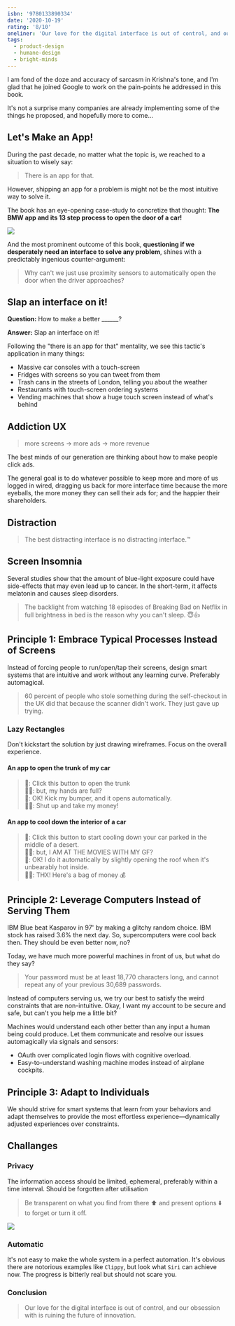 ```yaml
---
isbn: '9780133890334'
date: '2020-10-19'
rating: '8/10'
oneliner: 'Our love for the digital interface is out of control, and our obsession with is ruining the future of innovation.'
tags:
  - product-design
  - humane-design
  - bright-minds
---
```


I am fond of the doze and accuracy of sarcasm in Krishna's tone, and I'm glad that he joined Google to work on the pain-points he addressed in this book.

It's not a surprise many companies are already implementing some of the things he proposed, and hopefully more to come...

## Let's Make an App!

During the past decade, no matter what the topic is, we reached to a situation to wisely say:

> There is an app for that.

However, shipping an app for a problem is might not be the most intuitive way to solve it.

The book has an eye-opening case-study to concretize that thought: **The BMW app and its 13 step process to open the door of a car!**

![](/images/the-best-interface-is-no-interface/01.jpg)

And the most prominent outcome of this book, **questioning if we desperately need an interface to solve any problem**, shines with a predictably ingenious counter-argument:

> Why can't we just use proximity sensors to automatically open the door when the driver approaches?

## Slap an interface on it!

**Question:** How to make a better \_\_\_\_\_\_?

**Answer:** Slap an interface on it!

Following the "there is an app for that" mentality, we see this tactic's application in many things:

- Massive car consoles with a touch-screen
- Fridges with screens so you can tweet from them
- Trash cans in the streets of London, telling you about the weather
- Restaurants with touch-screen ordering systems
- Vending machines that show a huge touch screen instead of what's behind

## Addiction UX

> more screens -> more ads -> more revenue

The best minds of our generation are thinking about how to make people click ads.

The general goal is to do whatever possible to keep more and more of us logged in wired, dragging us back for more interface time because the more eyeballs, the more money they can sell their ads for; and the happier their shareholders.

## Distraction

> The best distracting interface is no distracting interface.™️

## Screen Insomnia

Several studies show that the amount of blue-light exposure could have side-effects that may even lead up to cancer. In the short-term, it affects melatonin and causes sleep disorders.

> The backlight from watching 18 episodes of Breaking Bad on Netflix in full brightness in bed is the reason why you can't sleep. 😇👍

## Principle 1: Embrace Typical Processes Instead of Screens

Instead of forcing people to run/open/tap their screens, design smart systems that are intuitive and work without any learning curve. Preferably automagical.

> 60 percent of people who stole something during the self-checkout in the UK did that because the scanner didn't work. They just gave up trying.

### Lazy Rectangles

Don't kickstart the solution by just drawing wireframes. Focus on the overall experience.

#### An app to open the trunk of my car

> 📱: Click this button to open the trunk \
> 🙍‍♂️: but, my hands are full? \
> 🚗: OK! Kick my bumper, and it opens automatically.\
> 🙆‍♂️: Shut up and take my money!

#### An app to cool down the interior of a car

> 📱: Click this button to start cooling down your car parked in the middle of a desert. \
> 🙍‍♂️: but, I AM AT THE MOVIES WITH MY GF? \
> 🚗: OK! I do it automatically by slightly opening the roof when it's unbearably hot inside. \
> 🙆‍♂️: THX! Here's a bag of money 💰

## Principle 2: Leverage Computers Instead of Serving Them

IBM Blue beat Kasparov in 97' by making a glitchy random choice. IBM stock has raised 3.6% the next day. So, supercomputers were cool back then. They should be even better now, no?

Today, we have much more powerful machines in front of us, but what do they say?

> Your password must be at least 18,770 characters long, and cannot repeat any of your previous 30,689 passwords.

Instead of computers serving us, we try our best to satisfy the weird constraints that are non-intuitive. Okay, I want my account to be secure and safe, but can't you help me a little bit?

Machines would understand each other better than any input a human being could produce. Let them communicate and resolve our issues automagically via signals and sensors:

- OAuth over complicated login flows with cognitive overload.
- Easy-to-understand washing machine modes instead of airplane cockpits.

## Principle 3: Adapt to Individuals

We should strive for smart systems that learn from your behaviors and adapt themselves to provide the most effortless experience—dynamically adjusted experiences over constraints.

## Challanges

### Privacy

The information access should be limited, ephemeral, preferably within a time interval. Should be forgotten after utilisation

> Be transparent on what you find from there ⬆️ and present options ⬇️ to forget or turn it off.

![](/images/the-best-interface-is-no-interface/02.png)

### Automatic

It's not easy to make the whole system in a perfect automation. It's obvious there are notorious examples like `Clippy`, but look what `Siri` can achieve now. The progress is bitterly real but should not scare you.

### Conclusion

> Our love for the digital interface is out of control, and our obsession with is ruining the future of innovation.
